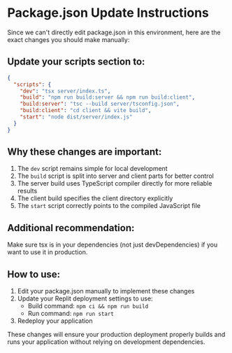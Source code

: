 # Package.json Update Instructions

Since we can't directly edit package.json in this environment, here are the exact changes you should make manually:

## Update your scripts section to:

```json
{
  "scripts": {
    "dev": "tsx server/index.ts",
    "build": "npm run build:server && npm run build:client",
    "build:server": "tsc --build server/tsconfig.json",
    "build:client": "cd client && vite build",
    "start": "node dist/server/index.js"
  }
}
```

## Why these changes are important:

1. The `dev` script remains simple for local development
2. The `build` script is split into server and client parts for better control
3. The server build uses TypeScript compiler directly for more reliable results
4. The client build specifies the client directory explicitly
5. The `start` script correctly points to the compiled JavaScript file

## Additional recommendation:

Make sure tsx is in your dependencies (not just devDependencies) if you want to use it in production.

## How to use:

1. Edit your package.json manually to implement these changes
2. Update your Replit deployment settings to use:
   - Build command: `npm ci && npm run build`
   - Run command: `npm run start`
3. Redeploy your application

These changes will ensure your production deployment properly builds and runs your application without relying on development dependencies.